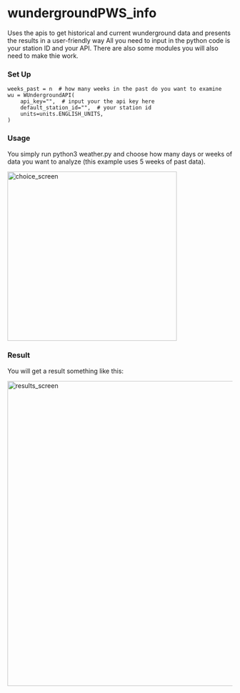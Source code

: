 # wundergroundPWS_info
Uses the apis to get historical and current wunderground data and presents the results in a user-friendly way
All you need to input in the python code is your station ID and your API.
There are also some modules you will also need to make thie work.

### Set Up
    weeks_past = n  # how many weeks in the past do you want to examine
    wu = WUndergroundAPI(
        api_key="",  # input your the api key here
        default_station_id="",  # your station id
        units=units.ENGLISH_UNITS,
    )
    
### Usage

You simply run python3 weather.py and choose how many days or weeks of data you want to analyze (this example uses 5 weeks of past data). 

<img width="379" alt="choice_screen" src="https://user-images.githubusercontent.com/1487109/211218104-4d003369-68a3-4025-93ac-f9733cdeac70.png">

### Result

You will get a result something like this:

<img width="683" alt="results_screen" src="https://user-images.githubusercontent.com/1487109/211218144-5b61b728-6748-4e8f-9396-1f53fd3089ec.png">
